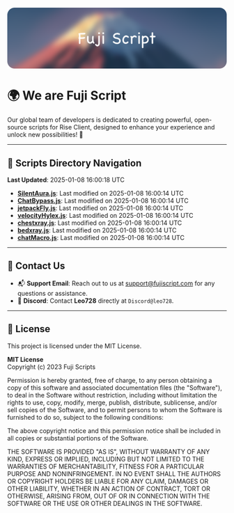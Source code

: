 ![Banner](.github/b.webp)

# 🌍 **We are Fuji Script**

Our global team of developers is dedicated to creating powerful, open-source scripts for Rise Client, designed to enhance your experience and unlock new possibilities! 🌟

---
<!-- SCRIPTS_NAVIGATION_START -->
## 📂 **Scripts Directory Navigation**

**Last Updated**: 2025-01-08 16:00:18 UTC

- **[SilentAura.js](scripts/SilentAura.js)**: Last modified on 2025-01-08 16:00:14 UTC
- **[ChatBypass.js](scripts/ChatBypass.js)**: Last modified on 2025-01-08 16:00:14 UTC
- **[jetpackFly.js](scripts/jetpackFly.js)**: Last modified on 2025-01-08 16:00:14 UTC
- **[velocityHylex.js](scripts/velocityHylex.js)**: Last modified on 2025-01-08 16:00:14 UTC
- **[chestxray.js](scripts/chestxray.js)**: Last modified on 2025-01-08 16:00:14 UTC
- **[bedxray.js](scripts/bedxray.js)**: Last modified on 2025-01-08 16:00:14 UTC
- **[chatMacro.js](scripts/chatMacro.js)**: Last modified on 2025-01-08 16:00:14 UTC

<!-- SCRIPTS_NAVIGATION_END -->

---

## 💬 **Contact Us**  
- 📬 **Support Email**: Reach out to us at [support@fujiscript.com](mailto:support@fujiscript.com) for any questions or assistance.  
- 💬 **Discord**: Contact **Leo728** directly at `Discord@leo728`.

---

## 📜 **License**

This project is licensed under the MIT License.  

**MIT License**  
Copyright (c) 2023 Fuji Scripts  

Permission is hereby granted, free of charge, to any person obtaining a copy of this software and associated documentation files (the "Software"), to deal in the Software without restriction, including without limitation the rights to use, copy, modify, merge, publish, distribute, sublicense, and/or sell copies of the Software, and to permit persons to whom the Software is furnished to do so, subject to the following conditions:  

The above copyright notice and this permission notice shall be included in all copies or substantial portions of the Software.  

THE SOFTWARE IS PROVIDED "AS IS", WITHOUT WARRANTY OF ANY KIND, EXPRESS OR IMPLIED, INCLUDING BUT NOT LIMITED TO THE WARRANTIES OF MERCHANTABILITY, FITNESS FOR A PARTICULAR PURPOSE AND NONINFRINGEMENT. IN NO EVENT SHALL THE AUTHORS OR COPYRIGHT HOLDERS BE LIABLE FOR ANY CLAIM, DAMAGES OR OTHER LIABILITY, WHETHER IN AN ACTION OF CONTRACT, TORT OR OTHERWISE, ARISING FROM, OUT OF OR IN CONNECTION WITH THE SOFTWARE OR THE USE OR OTHER DEALINGS IN THE SOFTWARE.  
